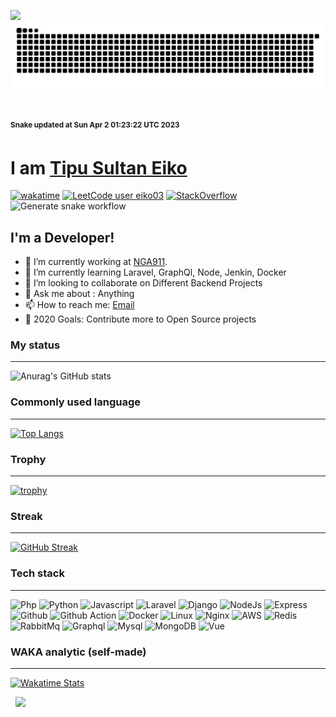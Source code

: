 ![](#)
![Snake](https://github.com/eiko03/eiko03/blob/master/dist/github-contribution-grid-snake.svg) 

&nbsp;

<sup>
  <b>
    Snake updated at Sun Apr  2 01:23:22 UTC 2023
  </b>
</sup>

#  I am [Tipu Sultan Eiko](eiko03.github.io)  
[![wakatime](https://wakatime.com/badge/user/ff27b732-3eb1-4392-91a3-8b2e7ca6cc8c.svg)](https://wakatime.com/@ff27b732-3eb1-4392-91a3-8b2e7ca6cc8c) 
[![LeetCode user eiko03](https://img.shields.io/badge/dynamic/json?style=flat&labelColor=black&color=%23ffa116&label=Solved&query=solved&url=https%3A%2F%2Fleetcode-badge.vercel.app%2Fapi%2Fusers%2Feiko03&logo=leetcode&logoColor=yellow)](https://leetcode.com/eiko03/) 
[![StackOverflow](https://stackoverflow-badge.vercel.app/?userID=5315591)](https://stackoverflow.com/users/5315591/tipu-sultan-eiko)
![Generate snake workflow](https://github.com/eiko03/eiko03/actions/workflows/snake.yml/badge.svg)

## I'm a  Developer!    
- 🔭 I’m currently working at [NGA911](https://nga911.com/).
- 🌱 I’m currently learning  Laravel, GraphQl, Node, Jenkin, Docker
- 👯 I’m looking to collaborate on Different Backend Projects
- 💬 Ask me about : Anything
- 📫 How to reach me: <a href="mailto:tipusultan50r@gmail.com">Email</a>
- 🥅 2020 Goals: Contribute more to Open Source projects

### My status    
---
![Anurag's GitHub stats](https://github-readme-stats.vercel.app/api?username=eiko03&show_icons=true)

### Commonly used language  
---
[![Top Langs](https://github-readme-stats.vercel.app/api/top-langs/?username=eiko03&layout=compact)](https://github.com/anuraghazra/github-readme-stats)

### Trophy
---
[![trophy](https://github-profile-trophy.vercel.app/?username=eiko03)](https://github.com/eiko03/github-profile-trophy)

### Streak
---
[![GitHub Streak](http://github-readme-streak-stats.herokuapp.com?user=eiko03&hide_border=true&date_format=M%20j%5B%2C%20Y%5D)](https://git.io/streak-stats)

### Tech stack
---
![Php](https://img.shields.io/badge/PHP-777BB4?style=for-the-badge&logo=php&logoColor=white)
![Python](https://img.shields.io/badge/Python-FFD43B?style=for-the-badge&logo=python&logoColor=blue)
![Javascript](https://img.shields.io/badge/JavaScript-323330?style=for-the-badge&logo=javascript&logoColor=F7DF1E)
![Laravel](https://img.shields.io/badge/Laravel-FF2D20?style=for-the-badge&logo=laravel&logoColor=white)
![Django](https://img.shields.io/badge/Django-092E20?style=for-the-badge&logo=django&logoColor=green)
![NodeJs](https://img.shields.io/badge/Node.js-339933?style=for-the-badge&logo=nodedotjs&logoColor=white)
![Express](https://img.shields.io/badge/Express.js-000000?style=for-the-badge&logo=express&logoColor=white)
![Github](https://img.shields.io/badge/GitHub-100000?style=for-the-badge&logo=github&logoColor=white)
![Github Action](https://img.shields.io/badge/GitHub_Actions-2088FF?style=for-the-badge&logo=github-actions&logoColor=white)
![Docker](https://img.shields.io/badge/Docker-2CA5E0?style=for-the-badge&logo=docker&logoColor=white)
![Linux](https://img.shields.io/badge/Linux-FCC624?style=for-the-badge&logo=linux&logoColor=black)
![Nginx](https://img.shields.io/badge/Nginx-009639?style=for-the-badge&logo=nginx&logoColor=white)
![AWS](https://img.shields.io/badge/Amazon_AWS-FF9900?style=for-the-badge&logo=amazonaws&logoColor=white)
![Redis](https://img.shields.io/badge/redis-CC0000.svg?&style=for-the-badge&logo=redis&logoColor=white)
![RabbitMq](https://img.shields.io/badge/rabbitmq-%23FF6600.svg?&style=for-the-badge&logo=rabbitmq&logoColor=white)
![Graphql](https://img.shields.io/badge/GraphQl-E10098?style=for-the-badge&logo=graphql&logoColor=white)
![Mysql](https://img.shields.io/badge/MySQL-005C84?style=for-the-badge&logo=mysql&logoColor=white)
![MongoDB](https://img.shields.io/badge/MongoDB-4EA94B?style=for-the-badge&logo=mongodb&logoColor=white)
![Vue](https://img.shields.io/badge/Vue.js-35495E?style=for-the-badge&logo=vuedotjs&logoColor=4FC08D)


### WAKA analytic (self-made)
---
[![Wakatime Stats](http://waka-analytic.herokuapp.com/eiko03)](https://github.com/eiko03/wakatime-activity-chart)

&nbsp;
[![](https://img.shields.io/badge/back%20to%20top-%E2%86%A9-blue)](#)
